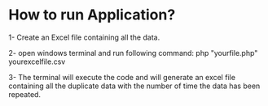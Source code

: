 # How to run Application?

1- Create an Excel file containing all the data.

2- open windows terminal and run following command:
   php "yourfile.php" yourexcelfile.csv

3- The terminal will execute the code and will generate an excel file containing all the duplicate data with the number of time the data has been repeated.
